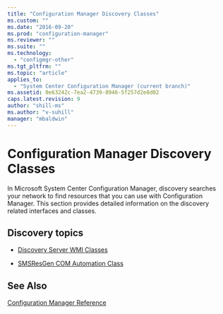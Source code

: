 ```yaml
---
title: "Configuration Manager Discovery Classes"
ms.custom: ""
ms.date: "2016-09-20"
ms.prod: "configuration-manager"
ms.reviewer: ""
ms.suite: ""
ms.technology: 
  - "configmgr-other"
ms.tgt_pltfrm: ""
ms.topic: "article"
applies_to: 
  - "System Center Configuration Manager (current branch)"
ms.assetid: 0e63242c-7ea2-4739-8946-5f257d2e8d02
caps.latest.revision: 9
author: "shill-ms"
ms.author: "v-suhill"
manager: "mbaldwin"
---
```

# Configuration Manager Discovery Classes
In Microsoft System Center Configuration Manager, discovery searches your network to find resources that you can use with Configuration Manager. This section provides detailed information on the discovery related interfaces and classes.  
  
## Discovery topics  
  
-   [Discovery Server WMI Classes](../../../../../develop/reference/core/servers/configure/discovery-server-wmi-classes.md)  
  
-   [SMSResGen COM Automation Class](../../../../../develop/reference/core/servers/configure/smsresgen-com-automation-class.md)  
  
## See Also  
 [Configuration Manager Reference](../../../../../develop/reference/configuration-manager-reference.md)